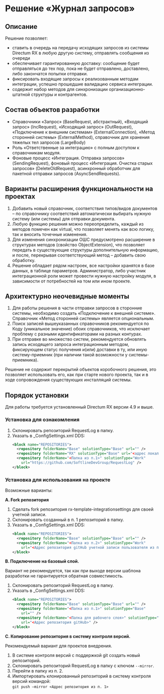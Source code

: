 # Решение «Журнал запросов»

## Описание
Решение позволяет:
 - ставить в очередь на передачу исходящих запросов из системы Directum RX в любую другую систему, отправлять сообщения из очереди
 - обеспечивает гарантированную доставку: сообщение будет отправляться до тех пор, пока не будет отправлено, доставлено, либо закончатся попытки отправки.
 - фиксировать входящие запросы к реализованным методам интеграции, успешно прошедшие валидацию сервиса интеграции.
 - содержит набор методов для синхронизации организационно-штатной структуры и контрагентов.

## Состав объектов разработки
 - Справочники «Запрос» (BaseRequest, абстрактный), «Входящий запрос» (IncRequest), «Исходящий запрос» (OutRequest), «Подключение к внешним системам» (ExternalConnection), «Метод сторонней системы» (ExternalMethod), справочник для хранения тяжелых тел запросов (LargeBody)
 - Роль «Ответственные за интеграцию» с полным доступом к справочникам модуля.
 - Фоновые процесс «Интеграция. Отправка запросов» (SendingRequest), фоновый процесс «Интеграция. Очистка старых запросов» (DeleteOldRequest), асинхронный обработчик для пакетной отправки запросов (AsyncSendRequests).

## Варианты расширения функциональности на проектах
1.	Добавить новый справочник, соответствия типов/видов документов – по справочнику соответствий автоматически выбирать нужную систему (или системы) для отправки документа.
2.	Любую функцию решения можно переопределить, каждый из методов помечен как virtual, что позволяет менять как всю логику, так и вносить точечные изменения.
3.	Для изменения синхронизации ОШС предусмотрено расширение в структурах методов (свойство ObjectExtension), что позволяет передать в существующие структуры дополнительную информацию, и после, перекрывая соответствующий метод – добавить свою обработку. 
4.	Решение обладает рядом настроек, все настройки хранятся в базе данных, в таблице параметров. Администратор, либо участник интеграционной роли может провести нужную настройку модуля, в зависимости от потребностей на том или ином проекте.

## Архитектурно неочевидные моменты
1.	Для работы решения в части отправки запросов в сторонние системы, необходимо создать «Подключение к внешней системе». Справочник «Метод сторонней системы» является опциональным. 
2.	Поиск записей вышеуказанных справочников рекомендуется по Коду (уникальное значение) обоих справочников, что исключает проблему с разными идентификаторами на разных контурах.
3.	При отправке во множество систем, рекомендуется обновлять запись исходящего запроса интеграционным методом, фиксирующем статус получения и(или) доставки в ту, или иную систему-приемник (при наличии такой возможности у системы-приемника).

Решение не содержит перекрытий объектов коробочного решения, это позволяет использовать его, как при старте нового проекта, так и в ходе сопровождения существующих инсталляций системы.

## Порядок установки
Для работы требуется установленный Directum RX версии 4.9 и выше.

### Установка для ознакомления
1. Склонировать репозиторий RequestLog в папку.
2. Указать в _ConfigSettings.xml DDS:
   ```xml
   <block name="REPOSITORIES">
     <repository folderName="Base" solutionType="Base" url="" />
     <repository folderName="RX" solutionType="Base" url="<адрес локального репозитория>" />
     <repository folderName="<Папка из п.1>" solutionType="Work" 
       url="https://github.com/SoftlineDevGroup/RequestLog" />
   </block>
   ```

### Установка для использования на проекте
Возможные варианты:

**A. Fork репозитория**

1. Сделать fork репозитория rx-template-integrationsettings для своей учетной записи.
2. Склонировать созданный в п. 1 репозиторий в папку.
3. Указать в _ConfigSettings.xml DDS:
   ``` xml
   <block name="REPOSITORIES">
     <repository folderName="Base" solutionType="Base" url="" />
     <repository folderName="<Папка из п.2>" solutionType="Work"
       url="<Адрес репозитория gitHub учетной записи пользователя из п. 1>" />
   </block>
   ```

**B. Подключение на базовый слой.**

Вариант не рекомендуется, так как при выходе версии шаблона разработки не гарантируется обратная совместимость.
1. Склонировать репозиторий RequestLog в папку.
2. Указать в _ConfigSettings.xml DDS:
   ``` xml
   <block name="REPOSITORIES">
     <repository folderName="Base" solutionType="Base" url="" />
     <repository folderName="<Папка из п.1>" solutionType="Base"
       url="" />
     <repository folderName="<Папка для рабочего слоя>" solutionType="Work"
       url="<Адрес репозитория gitHub>" />
   </block>
   ```

**C. Копирование репозитория в систему контроля версий.**

Рекомендуемый вариант для проектов внедрения.
1. В системе контроля версий с поддержкой git создать новый репозиторий.
2. Склонировать репозиторий RequestLog в папку с ключом `--mirror`.
3. Перейти в папку из п. 2.
4. Импортировать клонированный репозиторий в систему контроля версий командой: \
   `git push –mirror <Адрес репозитория из п. 1>`
